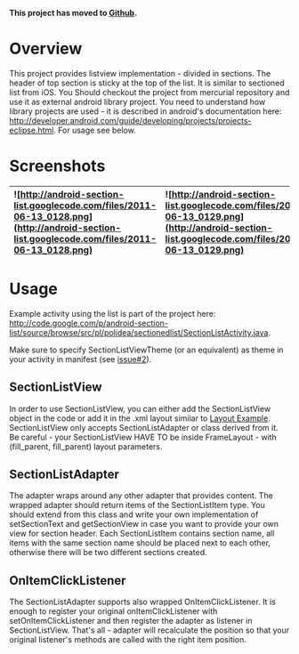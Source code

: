 **This project has moved to [Github](https://github.com/Polidea/android-section-list).**




# Overview #
This project provides listview implementation - divided in sections. The header of top section is sticky at the top of the list. It is similar to sectioned list from iOS. You Should checkout the project from mercurial repository and use it as external android library project. You need to understand how library projects are used - it is described in android's documentation here: http://developer.android.com/guide/developing/projects/projects-eclipse.html.
For usage see below.

# Screenshots #
| ![http://android-section-list.googlecode.com/files/2011-06-13_0128.png](http://android-section-list.googlecode.com/files/2011-06-13_0128.png) | ![http://android-section-list.googlecode.com/files/2011-06-13_0129.png](http://android-section-list.googlecode.com/files/2011-06-13_0129.png) | ![http://android-section-list.googlecode.com/files/2011-06-13_0130.png](http://android-section-list.googlecode.com/files/2011-06-13_0130.png) |
|:----------------------------------------------------------------------------------------------------------------------------------------------|:----------------------------------------------------------------------------------------------------------------------------------------------|:----------------------------------------------------------------------------------------------------------------------------------------------|


# Usage #
Example activity using the list is part of the project here: http://code.google.com/p/android-section-list/source/browse/src/pl/polidea/sectionedlist/SectionListActivity.java.

Make sure to specify SectionListViewTheme (or an equivalent) as theme in your activity in manifest (see [issue#2](https://code.google.com/p/android-section-list/issues/detail?id=#2)).

## SectionListView ##
In order to use SectionListView,  you can either add the SectionListView object in the code or add it in the .xml layout similar to [Layout Example](http://code.google.com/p/android-section-list/source/browse/res/layout/main.xml). SectionListView only accepts SectionListAdapter or class derived from it. Be careful - your SectionListView HAVE TO be inside FrameLayout - with (fill\_parent, fill\_parent) layout parameters.

## SectionListAdapter ##
The adapter wraps around any other adapter that provides content. The wrapped adapter should return items of the SectionListItem type. You should extend from this class and write your own implementation of setSectionText and getSectionView  in case you want to provide your own view for section header. Each SectionListItem contains section name, all items with the same section name should be placed next to each other, otherwise there will be two different sections created.

## OnItemClickListener ##
The SectionListAdapter supports also wrapped OnItemClickListener. It is enough to register your original onItemClickListener with setOnItemClickListener and then register the adapter as listener in SectionListView. That's all - adapter will recalculate the position so that your original listener's methods are called with the right item position.